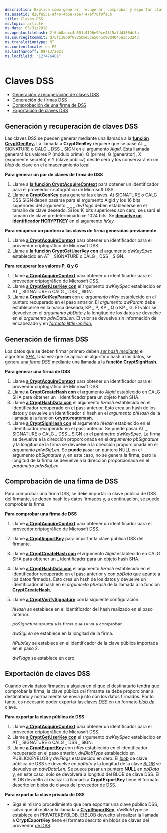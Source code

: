 ```yaml
---
description: Explica cómo generar, recuperar, comprobar y exportar claves y firmas de DSS.
ms.assetid: d28fe531-af4b-4b5e-ab67-47ef70f8fa5b
title: Claves DSS
ms.topic: article
ms.date: 05/31/2018
ms.openlocfilehash: 2f6ab8adcc4d551c4196e99ce48f5afdd380dc3a
ms.sourcegitcommit: d75fc10b9f0825bbe5ce5045c90d4045e3c53243
ms.translationtype: MT
ms.contentlocale: es-ES
ms.lasthandoff: 09/13/2021
ms.locfileid: "127476481"
---
```

# <a name="dss-keys"></a>Claves DSS

-   [Generación y recuperación de claves DSS](#generating-and-retrieving-dss-keys)
-   [Generación de firmas DSS](#generating-dss-signatures)
-   [Comprobación de una firma de DSS](#verifying-a-dss-signature)
-   [Exportación de claves DSS](#exporting-dss-keys)

## <a name="generating-and-retrieving-dss-keys"></a>Generación y recuperación de claves DSS

Las claves DSS se pueden generar mediante una llamada a la [**función CryptGenKey.**](/windows/desktop/api/Wincrypt/nf-wincrypt-cryptgenkey) La llamada a **CryptGenKey** requiere que se pase AT \_ SIGNATURE o CALG \_ DSS \_ SIGN en el argumento *Algid.* Esta llamada generará los valores P (módulo prime), Q (prime), G (generator), X (exponente secreto) e Y (clave pública) desde cero y los conservará en un [*blob*](../secgloss/k-gly.md) de clave en el almacenamiento local.

**Para generar un par de claves de firma de DSS**

1.  Llame a [**la función CryptAcquireContext**](/windows/desktop/api/Wincrypt/nf-wincrypt-cryptacquirecontexta) para obtener un identificador para el proveedor criptográfico de Microsoft DSS.
2.  Llame [**a CryptGenKey**](/windows/desktop/api/Wincrypt/nf-wincrypt-cryptgenkey) para generar las claves. At SIGNATURE o CALG DSS SIGN deben pasarse para el argumento Algid y los 16 bits superiores del argumento \_ \_ \_ *dwFlags*  deben establecerse en el tamaño de clave deseado. Si los 16 bits superiores son cero, se usará el tamaño de clave predeterminado de 1024 bits. Se [**devuelve un identificador HCRYPTKEY**](hcryptkey.md) en el argumento *hKey.*

**Para recuperar un puntero a las claves de firma generadas previamente**

1.  Llame [**a CryptAcquireContext**](/windows/desktop/api/Wincrypt/nf-wincrypt-cryptacquirecontexta) para obtener un identificador para el proveedor criptográfico de Microsoft DSS.
2.  Llame a [**la función CryptGetUserKey con**](/windows/desktop/api/Wincrypt/nf-wincrypt-cryptgetuserkey) el argumento *dwKeySpec* establecido en AT \_ SIGNATURE o CALG \_ DSS \_ SIGN.

**Para recuperar los valores P, Q y G**

1.  Llame [**a CryptAcquireContext**](/windows/desktop/api/Wincrypt/nf-wincrypt-cryptacquirecontexta) para obtener un identificador para el proveedor criptográfico de Microsoft DSS.
2.  Llame [**a CryptGetUserKey con**](/windows/desktop/api/Wincrypt/nf-wincrypt-cryptgetuserkey) el argumento *dwKeySpec* establecido en AT \_ SIGNATURE o CALG \_ DSS \_ SIGN.
3.  Llame [**a CryptGetKeyParam**](/windows/desktop/api/Wincrypt/nf-wincrypt-cryptgetkeyparam) con el *argumento hKey* establecido en el puntero recuperado en el paso anterior. El *argumento dwParam* debe establecerse en la marca deseada; KP \_ P, KP \_ Q o KP \_ G. El valor se devuelve en el *argumento pbData* y la longitud de los datos se devuelve en el *argumento pdwDataLen.* El valor se devuelve sin información de encabezado y en [*formato little-endian.*](../secgloss/l-gly.md)

## <a name="generating-dss-signatures"></a>Generación de firmas DSS

Los datos que se deben firmar primero deben [*ser hash mediante*](../secgloss/h-gly.md) el algoritmo [*SHA.*](../secgloss/s-gly.md) Una vez que se aplica un algoritmo hash a los datos, se genera una [*firma DSS*](../secgloss/d-gly.md) mediante una llamada a la [**función CryptSignHash.**](/windows/desktop/api/Wincrypt/nf-wincrypt-cryptsignhasha)

**Para generar una firma de DSS**

1.  Llame [**a CryptAcquireContext**](/windows/desktop/api/Wincrypt/nf-wincrypt-cryptacquirecontexta) para obtener un identificador para el proveedor criptográfico de Microsoft DSS.
2.  Llame [**a CryptCreateHash con**](/windows/desktop/api/Wincrypt/nf-wincrypt-cryptcreatehash) el argumento *Algid* establecido en CALG SHA para obtener un \_ identificador para un objeto hash SHA.
3.  Llame [**a CryptHashData con**](/windows/desktop/api/Wincrypt/nf-wincrypt-crypthashdata) el argumento *hHash* establecido en el identificador recuperado en el paso anterior. Esto crea un hash de los datos y devuelve un identificador al hash en el *argumento phHash* de la llamada a la función [**CryptCreateHash.**](/windows/desktop/api/Wincrypt/nf-wincrypt-cryptcreatehash)
4.  Llame [**a CryptSignHash con**](/windows/desktop/api/Wincrypt/nf-wincrypt-cryptsignhasha) el argumento *hHash* establecido en el identificador recuperado en el paso anterior. Se puede pasar AT \_ SIGNATURE o CALG \_ DSS \_ SIGN en el parámetro *dwKeySpec.* La firma se devuelve a la dirección proporcionada en el *argumento pbSignature* y la longitud de la firma se devuelve a la dirección proporcionada en el *argumento pdwSigLen.* Se **puede** pasar un puntero NULL en el argumento *pbSignature* y, en este caso, no se genera la firma, pero la longitud de la firma se devuelve a la dirección proporcionada en el *parámetro pdwSigLen.*

## <a name="verifying-a-dss-signature"></a>Comprobación de una firma de DSS

Para comprobar una firma DSS, se debe importar la clave [](../secgloss/s-gly.md) pública de DSS del firmante, se deben hash los datos firmados y, a continuación, se puede comprobar la firma.

**Para comprobar una firma de DSS**

1.  Llame [**a CryptAcquireContext**](/windows/desktop/api/Wincrypt/nf-wincrypt-cryptacquirecontexta) para obtener un identificador para el proveedor criptográfico de Microsoft DSS.
2.  Llame [**a CryptImportKey**](/windows/desktop/api/Wincrypt/nf-wincrypt-cryptimportkey) para importar la clave pública DSS del firmante.
3.  Llame [**a CryptCreateHash con**](/windows/desktop/api/Wincrypt/nf-wincrypt-cryptcreatehash) el argumento *Algid* establecido en CALG SHA para obtener un \_ identificador para un objeto hash SHA.
4.  Llame [**a CryptHashData con**](/windows/desktop/api/Wincrypt/nf-wincrypt-crypthashdata) el argumento *hHash* establecido en el identificador recuperado en el paso anterior y con *pbData* que apunte a los datos firmados. Esto crea un hash de los datos y devuelve un identificador al hash en el *argumento phHash* de la llamada a la función [**CryptCreateHash.**](/windows/desktop/api/Wincrypt/nf-wincrypt-cryptcreatehash)
5.  Llame [**a CryptVerifySignature**](/windows/desktop/api/Wincrypt/nf-wincrypt-cryptverifysignaturea) con la siguiente configuración:

    *hHash se* establece en el identificador del hash realizado en el paso anterior.

    *pbSignature* apunta a la firma que se va a comprobar.

    *dwSigLen* se establece en la longitud de la firma.

    *hPubKey* se establece en el identificador de la clave pública importada en el paso 2.

    *dwFlags* se establece en cero.

## <a name="exporting-dss-keys"></a>Exportación de claves DSS

Cuando envía [](../secgloss/s-gly.md) datos firmados a alguien en el que el destinatario tendrá que comprobar la firma, la clave pública del firmante se debe proporcionar al destinatario y normalmente se envía junto con los datos firmados. Por lo tanto, es necesario poder exportar las claves [*DSS*](../secgloss/d-gly.md) en un formato [*blob de*](../secgloss/k-gly.md) clave.

**Para exportar la clave pública de DSS**

1.  Llame [**a CryptAcquireContext**](/windows/desktop/api/Wincrypt/nf-wincrypt-cryptacquirecontexta) para obtener un identificador para el proveedor criptográfico de Microsoft DSS.
2.  Llame [**a CryptGetUserKey con**](/windows/desktop/api/Wincrypt/nf-wincrypt-cryptgetuserkey) el argumento *dwKeySpec* establecido en AT \_ SIGNATURE o CALG \_ DSS \_ SIGN.
3.  Llame [**a CryptExportKey**](/windows/desktop/api/Wincrypt/nf-wincrypt-cryptexportkey) con *hKey* establecido en el identificador recuperado en el paso anterior, *dwBlobType* establecido en PUBLICKEYBLOB y *dwFlags* establecido en cero. El [*blob*](../secgloss/p-gly.md) de clave pública de DSS se devuelve en *pbData* y la longitud de la clave [*BLOB*](../secgloss/k-gly.md) se devuelve en *pdwDataLen.* Se puede pasar un puntero **NULL** en *pbData* y, en este caso, solo se devolverá la longitud del BLOB de clave DSS. El BLOB devuelto al realizar la llamada a **CryptExportKey** tiene el formato descrito en blobs de claves del proveedor [de DSS](dss-provider-key-blobs.md).

**Para exportar la clave privada de DSS**

-   Siga el mismo procedimiento que para exportar una clave pública DSS, salvo que al realizar la llamada a [**CryptExportKey**](/windows/desktop/api/Wincrypt/nf-wincrypt-cryptexportkey), *dwBlobType* se establece en PRIVATEKEYBLOB. El BLOB devuelto al realizar la llamada a **CryptExportKey** tiene el formato descrito en blobs de claves del proveedor [de DSS](dss-provider-key-blobs.md).

 

 

